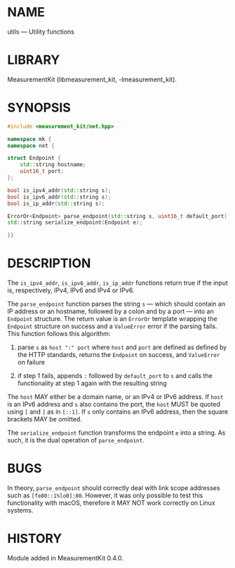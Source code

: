# NAME
utils &mdash; Utility functions

# LIBRARY
MeasurementKit (libmeasurement_kit, -lmeasurement_kit).

# SYNOPSIS
```C++
#include <measurement_kit/net.hpp>

namespace mk {
namespace net {

struct Endpoint {
    std::string hostname;
    uint16_t port;
};

bool is_ipv4_addr(std::string s);
bool is_ipv6_addr(std::string s);
bool is_ip_addr(std::string s);

ErrorOr<Endpoint> parse_endpoint(std::string s, uint16_t default_port);
std::string serialize_endpoint(Endpoint e);

}}
```

# DESCRIPTION

The `is_ipv4_addr`, `is_ipv6_addr`, `is_ip_addr` functions return true
if the input is, respectively, IPv4, IPv6 and IPv4 or IPv6.

The `parse_endpoint` function parses the string `s` &mdash; which should
contain an IP address or an hostname, followed by a colon and by a port
&mdash; into an `Endpoint` structure. The return value is an `ErrorOr`
template wrapping the `Endpoint` structure on success and a `ValueError`
error if the parsing fails. This function follows this algorithm:

1. parse `s` as `host ":" port` where `host` and `port` are defined
as defined by the HTTP standards, returns the `Endpoint` on success, and
`ValueError` on failure

2. if step 1 fails, appends `:` followed by `default_port` to `s` and
calls the functionality at step 1 again with the resulting string

The `host` MAY either be a domain name, or an IPv4 or IPv6 address. If
`host` is an IPv6 address and `s` also contains the port, the `host` MUST
be quoted using `[` and `]` as in `[::1]`. If `s` only contains an IPv6
address, then the square brackets MAY be omitted.

The `serialize_endpoint` function transforms the endpoint `e` into
a string. As such, it is the dual operation of `parse_endpoint`.

# BUGS

In theory, `parse_endpoint` should correctly deal with link scope
addresses such as `[fe80::1%lo0]:80`. However, it was only possible
to test this functionality with macOS, therefore it MAY NOT work
correctly on Linux systems.

# HISTORY

Module added in MeasurementKit 0.4.0.
